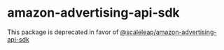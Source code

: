 # amazon-advertising-api-sdk

This package is deprecated in favor of [@scaleleap/amazon-advertising-api-sdk](https://npm.im/@scaleleap/amazon-advertising-api-sdk)